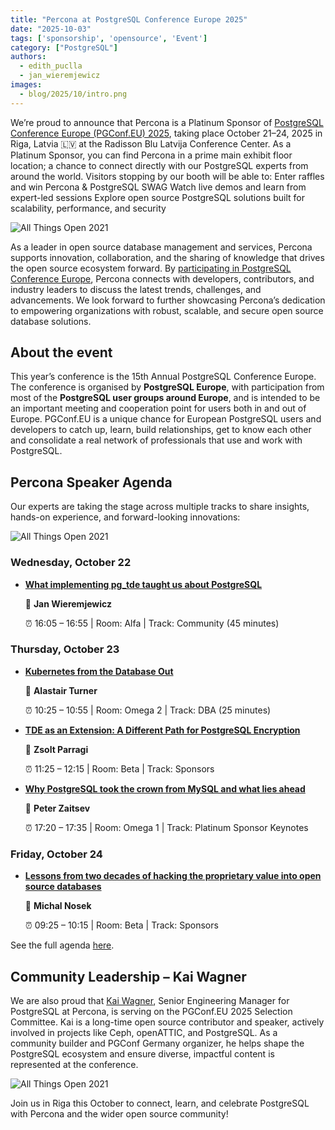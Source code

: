 ```yaml
---
title: "Percona at PostgreSQL Conference Europe 2025"
date: "2025-10-03"
tags: ['sponsorship', 'opensource', 'Event']
category: ["PostgreSQL"]
authors:
  - edith_puclla
  - jan_wieremjewicz
images:
  - blog/2025/10/intro.png
---
```


We’re proud to announce that Percona is a Platinum Sponsor of [PostgreSQL Conference Europe (PGConf.EU) 2025](https://2025.pgconf.eu/), taking place October 21–24, 2025 in Riga, Latvia 🇱🇻 at the Radisson Blu Latvija Conference Center.
As a Platinum Sponsor, you can find Percona in a prime main exhibit floor location; a chance to connect directly with our PostgreSQL experts from around the world. Visitors stopping by our booth will be able to:
Enter raffles and win Percona & PostgreSQL SWAG
Watch live demos and learn from expert-led sessions
Explore open source PostgreSQL solutions built for scalability, performance, and security


![All Things Open 2021](/blog/2025/10/intro.png)

As a leader in open source database management and services, Percona supports innovation, collaboration, and the sharing of knowledge that drives the open source ecosystem forward. By [participating in PostgreSQL Conference Europe](https://2025.pgconf.nyc/), Percona connects with developers, contributors, and industry leaders to discuss the latest trends, challenges, and advancements. We look forward to further showcasing Percona’s dedication to empowering organizations with robust, scalable, and secure open source database solutions.



## About the event

This year’s conference is the 15th Annual PostgreSQL Conference Europe. The conference is organised by **PostgreSQL Europe**, with participation from most of the **PostgreSQL user groups around Europe**, and is intended to be an important meeting and cooperation point for users both in and out of Europe.
PGConf.EU is a unique chance for European PostgreSQL users and developers to catch up, learn, build relationships, get to know each other and consolidate a real network of professionals that use and work with PostgreSQL.


## Percona Speaker Agenda

Our experts are taking the stage across multiple tracks to share insights, hands-on experience, and forward-looking innovations:

![All Things Open 2021](/blog/2025/10/all.png)

### Wednesday, October 22


- **[What implementing pg_tde taught us about PostgreSQL](https://www.postgresql.eu/events/pgconfeu2025/schedule/session/7056-what-implementing-pg_tde-taught-us-about-postgresql/)**
  
  👤 **Jan Wieremjewicz**
  
  ⏰ 16:05 – 16:55 | Room: Alfa | Track: Community (45 minutes)


### Thursday, October 23
- **[Kubernetes from the Database Out](https://www.postgresql.eu/events/pgconfeu2025/schedule/session/7134-kubernetes-from-the-database-out/)**

  👤 **Alastair Turner**

  ⏰ 10:25 – 10:55 | Room: Omega 2 | Track: DBA (25 minutes)


- **[TDE as an Extension: A Different Path for PostgreSQL Encryption](https://www.postgresql.eu/events/pgconfeu2025/schedule/session/7191-tde-as-an-extension-a-different-path-for-postgresql-encryption/)**

  👤 **Zsolt Parragi**

  ⏰ 11:25 – 12:15 | Room: Beta | Track: Sponsors

- **[Why PostgreSQL took the crown from MySQL and what lies ahead](https://www.postgresql.eu/events/pgconfeu2025/schedule/session/7189-why-postgresql-took-the-crown-from-mysql-and-what-lies-ahead/)**

  👤 **Peter Zaitsev**

  ⏰ 17:20 – 17:35 | Room: Omega 1 | Track: Platinum Sponsor Keynotes


### Friday, October 24

- **[Lessons from two decades of hacking the proprietary value into open source databases](https://www.postgresql.eu/events/pgconfeu2025/schedule/session/7192-lessons-from-two-decades-of-hacking-the-proprietary-value-into-open-source-databases/)**

  👤 **Michal Nosek**

  ⏰ 09:25 – 10:15 | Room: Beta | Track: Sponsors
  


  








 
  





See the full agenda [here](https://www.postgresql.eu/events/pgconfeu2025/schedule/).

## Community Leadership – Kai Wagner

We are also proud that [Kai Wagner](https://www.linkedin.com/in/kai-wagner-b1b661152/), Senior Engineering Manager for PostgreSQL at Percona, is serving on the PGConf.EU 2025 Selection Committee.
Kai is a long-time open source contributor and speaker, actively involved in projects like Ceph, openATTIC, and PostgreSQL. As a community builder and PGConf Germany organizer, he helps shape the PostgreSQL ecosystem and ensure diverse, impactful content is represented at the conference.

 ![All Things Open 2021](/blog/2025/10/kai-wagner.png)



Join us in Riga this October to connect, learn, and celebrate PostgreSQL with Percona and the wider open source community!
